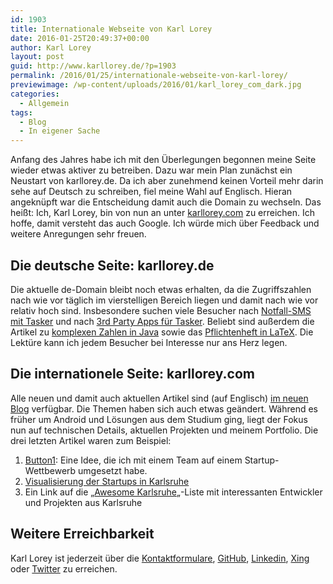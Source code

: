 ```yaml
---
id: 1903
title: Internationale Webseite von Karl Lorey
date: 2016-01-25T20:49:37+00:00
author: Karl Lorey
layout: post
guid: http://www.karllorey.de/?p=1903
permalink: /2016/01/25/internationale-webseite-von-karl-lorey/
previewimage: /wp-content/uploads/2016/01/karl_lorey_com_dark.jpg
categories:
  - Allgemein
tags:
  - Blog
  - In eigener Sache
---
```

Anfang des Jahres habe ich mit den Überlegungen begonnen meine Seite wieder etwas aktiver zu betreiben. Dazu war mein Plan zunächst ein Neustart von karllorey.de. Da ich aber zunehmend keinen Vorteil mehr darin sehe auf Deutsch zu schreiben, fiel meine Wahl auf Englisch. Hieran angeknüpft war die Entscheidung damit auch die Domain zu wechseln. Das heißt: Ich, Karl Lorey, bin von nun an unter <a href="http://karllorey.com" target="_blank">karllorey.com</a> zu erreichen. Ich hoffe, damit versteht das auch Google. Ich würde mich über Feedback und weitere Anregungen sehr freuen.

## Die deutsche Seite: karllorey.de

Die aktuelle de-Domain bleibt noch etwas erhalten, da die Zugriffszahlen nach wie vor täglich im vierstelligen Bereich liegen und damit nach wie vor relativ hoch sind. Insbesondere suchen viele Besucher nach [Notfall-SMS mit Tasker](http://www.karllorey.de/2012/05/09/tasker-notfall-sms-mit-gps-position-versenden/) und nach [3rd Party Apps für Tasker](http://www.karllorey.de/2011/11/08/tasker-mit-3rd-party-apps-den-funktionsumfang-erweitern/). Beliebt sind außerdem die Artikel zu [komplexen Zahlen in Java](http://www.karllorey.de/2013/02/07/komplexe-zahlen-in-java-als-klasse/) sowie das [Pflichtenheft in LaTeX](http://www.karllorey.de/informatik-studium/vorlesungen/softwarepraktikum/pflichtenheft-in-latex/). Die Lektüre kann ich jedem Besucher bei Interesse nur ans Herz legen.

## Die internationele Seite: karllorey.com

Alle neuen und damit auch aktuellen Artikel sind (auf Englisch) <a href="http://karllorey.com/blog" target="_blank">im neuen Blog</a> verfügbar. Die Themen haben sich auch etwas geändert. Während es früher um Android und Lösungen aus dem Studium ging, liegt der Fokus nun auf technischen Details, aktuellen Projekten und meinem Portfolio. Die drei letzten Artikel waren zum Beispiel:

  1. <a href="http://karllorey.com/button1-a-one-click-button-for-businesses-3rd-place-at-3ds-germany/" target="_blank">Button1</a>: Eine Idee, die ich mit einem Team auf einem Startup-Wettbewerb umgesetzt habe.
  2. <a href="http://karllorey.com/visualization-of-startups-in-karlsuhe/" target="_blank">Visualisierung der Startups in Karlsruhe</a>
  3. Ein Link auf die &#8222;<a href="https://github.com/programmermap/karlsruhe-germany" target="_blank">Awesome Karlsruhe</a>&#8222;-Liste mit interessanten Entwickler und Projekten aus Karlsruhe

## Weitere Erreichbarkeit

Karl Lorey ist jederzeit über die [Kontaktformulare](http://www.karllorey.de/impressum/), <a href="https://github.com/lorey" target="_blank">GitHub</a>, <a href="https://www.linkedin.com/in/karllorey" target="_blank">Linkedin</a>, <a href="https://www.xing.com/profile/Karl_Lorey" target="_blank">Xing</a> oder <a href="https://twitter.com/karllorey" target="_blank">Twitter</a> zu erreichen.
